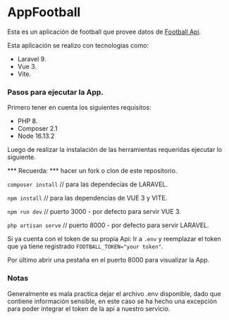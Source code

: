 # AppFootball

Esta es un aplicación de football que provee datos de  [Football Api](https://www.football-data.org/).

Esta aplicación se realizo con tecnologias como:

- Laravel 9.
- Vue 3.
- Vite.

### Pasos para ejecutar la App.

Primero tener en cuenta los siguientes requisitos:

- PHP 8.
- Composer 2.1
- Node 16.13.2

Luego de realizar la instalación de las herramientas requeridas ejecutar lo siguiente.

*** Recuerda: *** hacer un fork o clon de este repositorio.

```composer install``` // para las dependecias de LARAVEL.

```npm install``` // para las dependencias de VUE 3 y VITE.

```npm run dev``` // puerto 3000 - por defecto para servir VUE 3.

```php artisan serve``` // puerto 8000 - por defecto para servir LARAVEL.

Si ya cuenta con el token de su propia Api: Ir a ```.env``` y reemplazar el token que ya tiene registrado ```FOOTBALL_TOKEN="your token"```.

Por último abrir una pestaña en el puerto 8000 para visualizar la App.

### Notas
Generalmente es mala practica dejar el archivo .env disponible, dado que contiene información sensible, en este caso se ha hecho una excepción para poder integrar el token de la api a nuestro servicio.